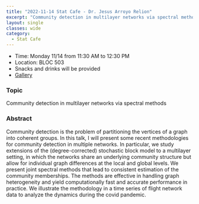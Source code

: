 ```yaml
---
title: "2022-11-14 Stat Cafe - Dr. Jesus Arroyo Relion"
excerpt: "Community detection in multilayer networks via spectral methods"
layout: single
classes: wide
category:
  - Stat Cafe
---
```


- Time: Monday 11/14 from 11:30 AM to 12:30 PM
- Location: BLOC 503
- Snacks and drinks will be provided
- [Gallery](/StatCafe/2022-11-14-gallery/)

### Topic

Community detection in multilayer networks via spectral methods

### Abstract

Community detection is the problem of partitioning the vertices of a graph into coherent groups. In this talk, I will present some recent methodologies for community detection in multiple networks. In particular, we study extensions of the (degree-corrected) stochastic block model to a multilayer setting, in which the networks share an underlying community structure but allow for individual graph differences at the local and global levels. We present joint spectral methods that lead to consistent estimation of the community memberships. The methods are effective in handling graph heterogeneity and yield computationally fast and accurate performance in practice. We illustrate the methodology in a time series of flight network data to analyze the dynamics during the covid pandemic.

